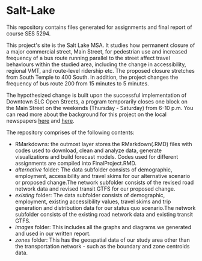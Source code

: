 # Salt-Lake
This repository contains files generated for assignments and final report of course SES 5294. 

This project's site is the Salt Lake MSA. It studies how permanent closure of a major commercial street, Main Street, for pedestrian use and increased frequency of a bus route running parallel to the street affect travel behaviours within the studied area, including the change in accessibility, regional VMT, and route-level ridership etc. The proposed closure stretches from South Temple to 400 South. In addition, the project changes the frequency of bus route 200 from 15 minutes to 5 minutes.

The hypothesized change is built upon the successful implementation of Downtown SLC Open Streets, a program temporarily closes one block on the Main Street on the weekends (Thursday - Saturday) from 6-10 p.m. You can read more about the background for this project on the local newspapers [here]( https://www.sltrib.com/news/2020/09/15/salt-lake-city-close/) and [here]( https://www.sltrib.com/news/2021/04/28/salt-lake-city-will-close/).

The repository comprises of the following contents:
* RMarkdowns: the outmost layer stores the RMarkdown(.RMD) files with codes used to download, clean and analyze data, generate visualizations and build forecast models. Codes used for different assignments are compiled into FinalProject.RMD.
* _alternative_ folder: The data subfolder consists of demographic, employment, accessibility and travel skims for our alternative scenario or proposed change.The network subfolder consists of the revised road network data and revised transit GTFS for our proposed change.
* _existing_ folder: The data subfolder consists of demographic, employment, existing accessibility values, travel skims and trip generation and distribution data for our status quo scenario.The network subfolder consists of the existing road network data and existing transit GTFS.
* _images_ folder: This includes all the graphs and diagrams we generated and used in our written report.
* _zones_ folder: This has the geospatial data of our study area other than the transportation network - such as the boundary and zone centroids data. 


